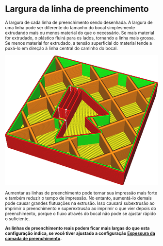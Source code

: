 Largura da linha de preenchimento
====
A largura de cada linha de preenchimento sendo desenhada. A largura de uma linha pode ser diferente do tamanho do bocal simplesmente extrudando mais ou menos material do que o necessário. Se mais material for extrudado, o plástico fluirá para os lados, tornando a linha mais grossa. Se menos material for extrudado, a tensão superficial do material tende a puxá-lo em direção à linha central do caminho do bocal.

<!--screenshot {
"image_path": "infill_line_width.png",
"models": [{"script": "material_calibration.scad"}],
"camera_position": [35, 92, 122],
"settings": {"infill_line_width": 1},
"layer": 111,
"colours": 64
}-->
![As linhas de preenchimento são significativamente mais largas que as demais](../images/infill_line_width.png)

Aumentar as linhas de preenchimento pode tornar sua impressão mais forte e também reduzir o tempo de impressão. No entanto, aumentá-lo demais pode causar grandes flutuações na extrusão. Isso causará subextrusão ao imprimir o preenchimento e superextrusão ao imprimir o que vier depois do preenchimento, porque o fluxo através do bocal não pode se ajustar rápido o suficiente.

**As linhas de preenchimento reais podem ficar mais largas do que esta configuração indica, se você tiver ajustado a configuração [Espessura da camada de preenchimento](../infill/infill_sparse_thickness.md).**